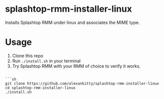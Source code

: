 # splashtop-rmm-installer-linux
Installs Splashtop RMM under linux and associates the MIME type.
# Usage
1. Clone this repo
2. Run `./install.sh` in your terminal
3. Try Splashtop RMM with your RMM of choice to verify it works.
```

```sh
git clone https://github.com/alexankitty/splashtop-rmm-installer-linux
cd splashtop-rmm-installer-linux
./install.sh
```
```
